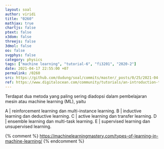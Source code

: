 ```yaml
---
layout: soal
author: viridi
title: "0260"
mathjax: true
chartjs: false
ptext: false
x3dom: false
threejs: false
3dmol: false
oo: false
svgphys: false
category: physics
tags: ["machine learning", "tutorial-6", "fi3201", "2020-2"]
date: 2021-04-17 22:55:00 +07
permalink: /0260
src: https://github.com/dudung/soal/commits/master/_posts/0/25/2021-04-20-machine-learning-0.md
ref: https://www.digitalocean.com/community/tutorials/an-introduction-to-machine-learning
---
```

Terdapat dua metoda yang paling sering diadopsi dalam pembelajaran mesin atau machine learning (ML), yaitu

A | reinforcement learning dan multi-instance learning.
B | inductive learning dan deductive learning.
C | active learning dan transfer learning.
D | ensemble learning dan multi-task learning.
E | supervised learning dan unsupervised learning.

{% comment %}
https://machinelearningmastery.com/types-of-learning-in-machine-learning/
{% endcomment %}